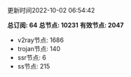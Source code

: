更新时间2022-10-02 06:54:42

**总订阅: 64**
**总节点: 10231**
**有效节点: 2047**
- v2ray节点: 1686
- trojan节点: 140
- ssr节点: 6
- ss节点: 215
